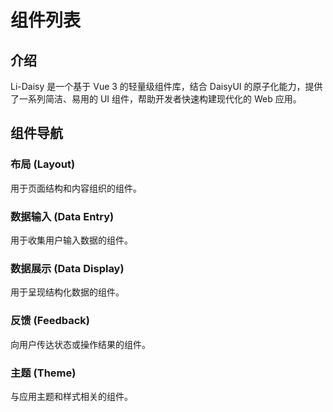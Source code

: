 # 组件列表

## 介绍

Li-Daisy 是一个基于 Vue 3 的轻量级组件库，结合 DaisyUI 的原子化能力，提供了一系列简洁、易用的 UI 组件，帮助开发者快速构建现代化的 Web 应用。

## 组件导航

### 布局 (Layout)

用于页面结构和内容组织的组件。

<ComponentGrid :componentList="[
  {
    img: 'https://img.daisyui.com/images/components/collapse.webp',
    url: '/components/collapse',
    title: 'Collapse 折叠面板',
    details: '用于展示和隐藏信息'
  },
  {
    img: 'https://img.daisyui.com/images/components/drawer.webp',  
    url: '/components/drawer',
    title: 'Drawer 抽屉',
    details: '用于显示/隐藏页面侧边栏'
  }
]" />

### 数据输入 (Data Entry)

用于收集用户输入数据的组件。

<ComponentGrid :componentList="[
  {
   img: 'https://img.daisyui.com/images/components/input.webp',
    url: '/components/textInput',
    title: 'TextInput 文本输入框',
    details: '用于输入单行文本数据'
  },
  {
    img: 'https://img.daisyui.com/images/components/textarea.webp',  
    url: '/components/textarea',
    title: 'Textarea 多行文本输入框',
    details: '用于输入较长文本数据'
  },
  {
    img: 'https://img.daisyui.com/images/components/input.webp',
    url: '/components/numberInput',
    title: 'NumberInput 数字输入框',
    details: '用于输入数字'
  },
  {
    img: 'https://img.daisyui.com/images/components/validator.webp',
    url: '/components/form',
    title: 'Form 表单',
    details: '用于数据校验和提交'
  }
]" />

### 数据展示 (Data Display)

用于呈现结构化数据的组件。

<ComponentGrid :componentList="[
  {
    img: 'https://img.daisyui.com/images/components/avatar.webp',  
    url: '/components/avatar',
    title: 'Avatar 头像',
    details: '用于展示用户或对象的缩略图'
  },
  {
    img: 'https://img.daisyui.com/images/components/table.webp',  
    url: '/components/table',
    title: 'Table 表格',
    details: '用于展示行列数据'
  },
  {
    img: 'https://img.daisyui.com/images/components/pagination.webp',  
    url: '/components/paging',
    title: 'Paging 分页',
    details: '用于对大量数据进行分页展示'
  },
]" />

### 反馈 (Feedback)

向用户传达状态或操作结果的组件。

<ComponentGrid :componentList="[
  {
    img: 'https://img.daisyui.com/images/components/modal.webp',  
    url: '/components/modal',
    title: 'Modal 对话框',
    details: '用于需要用户响应的操作或信息展示'
  },
  {
    img: 'https://img.daisyui.com/images/components/toast.webp',  
    url: '/components/toast',
    title: 'Toast 消息提示',
    details: '用于显示轻量级的操作反馈信息'
  },
  {
    img: 'https://img.daisyui.com/images/components/skeleton.webp',  
    url: '/components/skeleton',
    title: 'Skeleton 骨架屏',
    details: '在数据加载时提供占位效果'
  },
  {
    img: 'https://img.daisyui.com/images/components/tooltip.webp',  
    url: '/components/skeleton',
    title: 'Popover 弹出框',
    details: '用于在页面上显示额外信息或操作'
  },
]" />

### 主题 (Theme)

与应用主题和样式相关的组件。

<ComponentGrid :componentList="[
  {
    img: 'https://img.daisyui.com/images/components/theme-controller.webp',  
    url: '/components/themeController',
    title: 'ThemeController 主题控制器',
    details: '用于切换应用的主题样式'
  },
]" />


<!-- ## 快速导航

- 开始使用
- 设计原则
- 主题定制
- 更新日志 -->